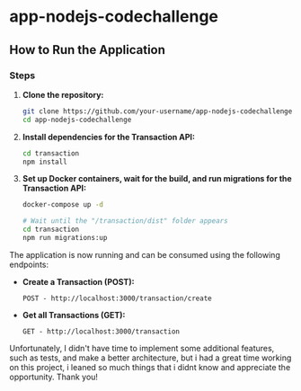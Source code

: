 # app-nodejs-codechallenge

## How to Run the Application

### Steps

1. **Clone the repository:**
    ```bash
    git clone https://github.com/your-username/app-nodejs-codechallenge.git
    cd app-nodejs-codechallenge
    ```

2. **Install dependencies for the Transaction API:**
    ```bash
    cd transaction
    npm install
    ```

3. **Set up Docker containers, wait for the build, and run migrations for the Transaction API:**
    ```bash
    docker-compose up -d

    # Wait until the "/transaction/dist" folder appears
    cd transaction
    npm run migrations:up
    ```

The application is now running and can be consumed using the following endpoints:

- **Create a Transaction (POST):**
  ```http
  POST - http://localhost:3000/transaction/create
  ```

- **Get all Transactions (GET):**
  ```http
  GET - http://localhost:3000/transaction
  ```

Unfortunately, I didn't have time to implement some additional features, such as tests, and make a better architecture, but i had a great time working on this project, i leaned so much things that i didnt know and appreciate the opportunity. Thank you!